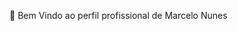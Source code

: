  👋 Bem Vindo ao perfil profissional de Marcelo Nunes


<!---
MarceloNunn/MarceloNunn is a ✨ special ✨ repository because its `README.md` (this file) appears on your GitHub profile.
You can click the Preview link to take a look at your changes.
--->
